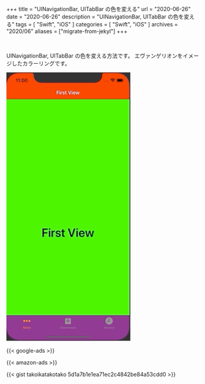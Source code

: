 +++
title =  "UINavigationBar, UITabBar の色を変える"
url = "2020-06-26"
date = "2020-06-26"
description = "UINavigationBar, UITabBar の色を変える"
tags = [
    "Swift",
    "iOS"
]
categories = [
    "Swift",
    "iOS"
]
archives = "2020/06"
aliases = ["migrate-from-jekyl"]
+++

<br>

UINavigationBar, UITabBar の色を変える方法です。
エヴァンゲリオンをイメージしたカラーリングです。

![UITabBarController](1.gif)

<!-- Google Ads -->
{{< google-ads >}}

<!-- Amazon Ads -->
{{< amazon-ads >}}

{{< gist takoikatakotako 5d1a7b1e1ea71ec2c4842be84a53cdd0 >}}
